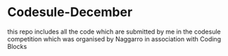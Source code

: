 # Codesule-December
this repo includes all  the code  which are submitted   by me in the  codesule competition which was organised by Naggarro in association with Coding Blocks
